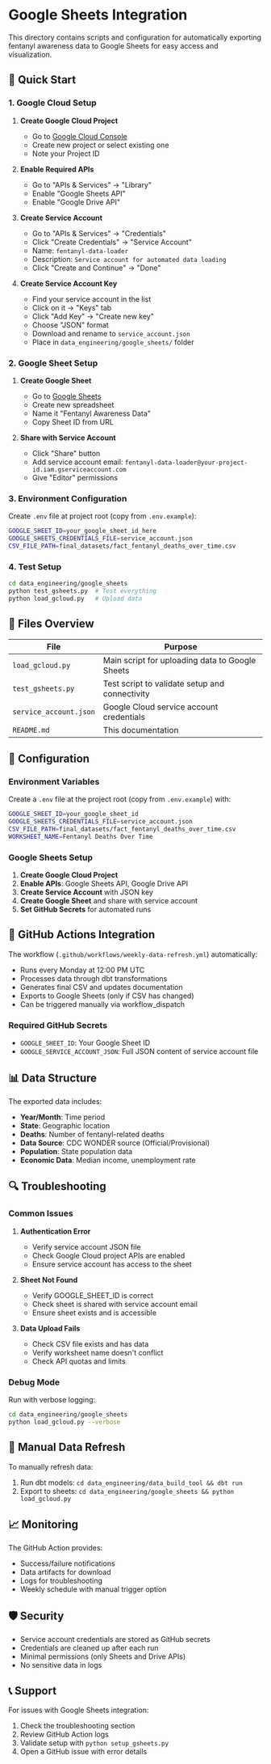 # Google Sheets Integration

This directory contains scripts and configuration for automatically exporting fentanyl awareness data to Google Sheets for easy access and visualization.

## 🚀 Quick Start

### 1. Google Cloud Setup
1. **Create Google Cloud Project**
   - Go to [Google Cloud Console](https://console.cloud.google.com/)
   - Create new project or select existing one
   - Note your Project ID

2. **Enable Required APIs**
   - Go to "APIs & Services" → "Library"
   - Enable "Google Sheets API"
   - Enable "Google Drive API"

3. **Create Service Account**
   - Go to "APIs & Services" → "Credentials"
   - Click "Create Credentials" → "Service Account"
   - Name: `fentanyl-data-loader`
   - Description: `Service account for automated data loading`
   - Click "Create and Continue" → "Done"

4. **Create Service Account Key**
   - Find your service account in the list
   - Click on it → "Keys" tab
   - Click "Add Key" → "Create new key"
   - Choose "JSON" format
   - Download and rename to `service_account.json`
   - Place in `data_engineering/google_sheets/` folder

### 2. Google Sheet Setup
1. **Create Google Sheet**
   - Go to [Google Sheets](https://sheets.google.com/)
   - Create new spreadsheet
   - Name it "Fentanyl Awareness Data"
   - Copy Sheet ID from URL

2. **Share with Service Account**
   - Click "Share" button
   - Add service account email: `fentanyl-data-loader@your-project-id.iam.gserviceaccount.com`
   - Give "Editor" permissions

### 3. Environment Configuration
Create `.env` file at project root (copy from `.env.example`):
```bash
GOOGLE_SHEET_ID=your_google_sheet_id_here
GOOGLE_SHEETS_CREDENTIALS_FILE=service_account.json
CSV_FILE_PATH=final_datasets/fact_fentanyl_deaths_over_time.csv
```

### 4. Test Setup
```bash
cd data_engineering/google_sheets
python test_gsheets.py  # Test everything
python load_gcloud.py   # Upload data
```

## 📁 Files Overview

| File | Purpose |
|------|---------|
| `load_gcloud.py` | Main script for uploading data to Google Sheets |
| `test_gsheets.py` | Test script to validate setup and connectivity |
| `service_account.json` | Google Cloud service account credentials |
| `README.md` | This documentation |

## 🔧 Configuration

### Environment Variables
Create a `.env` file at the project root (copy from `.env.example`) with:
```bash
GOOGLE_SHEET_ID=your_google_sheet_id
GOOGLE_SHEETS_CREDENTIALS_FILE=service_account.json
CSV_FILE_PATH=final_datasets/fact_fentanyl_deaths_over_time.csv
WORKSHEET_NAME=Fentanyl Deaths Over Time
```

### Google Sheets Setup
1. **Create Google Cloud Project**
2. **Enable APIs**: Google Sheets API, Google Drive API
3. **Create Service Account** with JSON key
4. **Create Google Sheet** and share with service account
5. **Set GitHub Secrets** for automated runs

## 🤖 GitHub Actions Integration

The workflow (`.github/workflows/weekly-data-refresh.yml`) automatically:
- Runs every Monday at 12:00 PM UTC
- Processes data through dbt transformations
- Generates final CSV and updates documentation
- Exports to Google Sheets (only if CSV has changed)
- Can be triggered manually via workflow_dispatch

### Required GitHub Secrets
- `GOOGLE_SHEET_ID`: Your Google Sheet ID
- `GOOGLE_SERVICE_ACCOUNT_JSON`: Full JSON content of service account file

## 📊 Data Structure

The exported data includes:
- **Year/Month**: Time period
- **State**: Geographic location
- **Deaths**: Number of fentanyl-related deaths
- **Data Source**: CDC WONDER source (Official/Provisional)
- **Population**: State population data
- **Economic Data**: Median income, unemployment rate

## 🔍 Troubleshooting

### Common Issues

1. **Authentication Error**
   - Verify service account JSON file
   - Check Google Cloud project APIs are enabled
   - Ensure service account has access to the sheet

2. **Sheet Not Found**
   - Verify GOOGLE_SHEET_ID is correct
   - Check sheet is shared with service account email
   - Ensure sheet exists and is accessible

3. **Data Upload Fails**
   - Check CSV file exists and has data
   - Verify worksheet name doesn't conflict
   - Check API quotas and limits

### Debug Mode
Run with verbose logging:
```bash
cd data_engineering/google_sheets
python load_gcloud.py --verbose
```

## 🔄 Manual Data Refresh

To manually refresh data:
1. Run dbt models: `cd data_engineering/data_build_tool && dbt run`
2. Export to sheets: `cd data_engineering/google_sheets && python load_gcloud.py`

## 📈 Monitoring

The GitHub Action provides:
- Success/failure notifications
- Data artifacts for download
- Logs for troubleshooting
- Weekly schedule with manual trigger option

## 🛡️ Security

- Service account credentials are stored as GitHub secrets
- Credentials are cleaned up after each run
- Minimal permissions (only Sheets and Drive APIs)
- No sensitive data in logs

## 📞 Support

For issues with Google Sheets integration:
1. Check the troubleshooting section
2. Review GitHub Action logs
3. Validate setup with `python setup_gsheets.py`
4. Open a GitHub issue with error details
